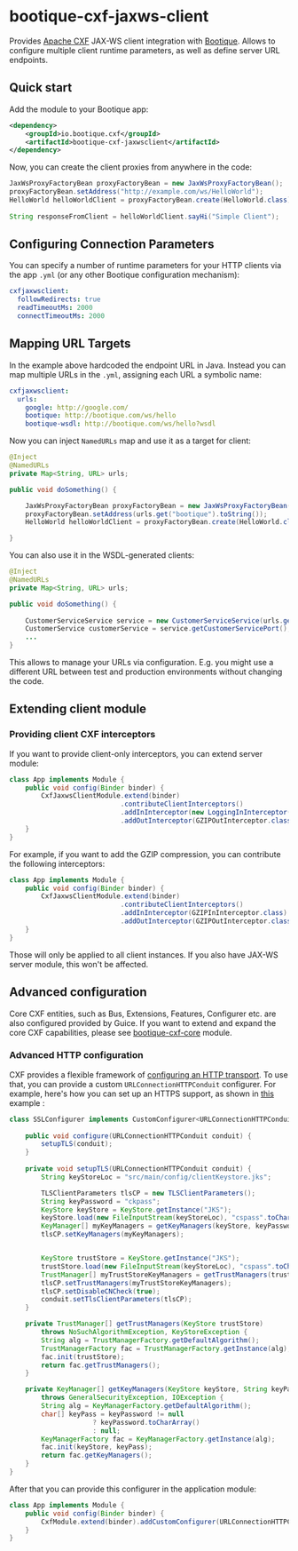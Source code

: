 <!--
   Licensed to ObjectStyle LLC under one
   or more contributor license agreements.  See the NOTICE file
   distributed with this work for additional information
   regarding copyright ownership.  The ObjectStyle LLC licenses
   this file to you under the Apache License, Version 2.0 (the
   “License”); you may not use this file except in compliance
   with the License.  You may obtain a copy of the License at

     http://www.apache.org/licenses/LICENSE-2.0

   Unless required by applicable law or agreed to in writing,
   software distributed under the License is distributed on an
   “AS IS” BASIS, WITHOUT WARRANTIES OR CONDITIONS OF ANY
   KIND, either express or implied.  See the License for the
   specific language governing permissions and limitations
   under the License.
  -->


# bootique-cxf-jaxws-client

Provides [Apache CXF](https://cxf.apache.org/) JAX-WS client integration with [Bootique](http://bootique.io).
Allows to configure multiple client runtime parameters, as well as define server URL endpoints.

## Quick start

Add the module to your Bootique app:

```xml
<dependency>
    <groupId>io.bootique.cxf</groupId>
    <artifactId>bootique-cxf-jaxwsclient</artifactId>
</dependency>
```

Now, you can create the client proxies from anywhere in the code:
```java
JaxWsProxyFactoryBean proxyFactoryBean = new JaxWsProxyFactoryBean();
proxyFactoryBean.setAddress("http://example.com/ws/HelloWorld");
HelloWorld helloWorldClient = proxyFactoryBean.create(HelloWorld.class);
        
String responseFromClient = helloWorldClient.sayHi("Simple Client");
```  

## Configuring Connection Parameters

You can specify a number of runtime parameters for your HTTP clients via
the app ```.yml``` (or any other Bootique configuration mechanism):

```yml
cxfjaxwsclient:
  followRedirects: true
  readTimeoutMs: 2000
  connectTimeoutMs: 2000
```

## Mapping URL Targets

In the example above hardcoded the endpoint URL in Java. Instead you
can map multiple URLs in the ```.yml```, assigning each URL a symbolic
name:

```yml
cxfjaxwsclient:
  urls:
    google: http://google.com/
    bootique: http://bootique.com/ws/hello
    bootique-wsdl: http://bootique.com/ws/hello?wsdl
```
Now you can inject `NamedURLs` map and use it as a target for client:
```java
@Inject
@NamedURLs
private Map<String, URL> urls;

public void doSomething() {

    JaxWsProxyFactoryBean proxyFactoryBean = new JaxWsProxyFactoryBean();
    proxyFactoryBean.setAddress(urls.get("bootique").toString());
    HelloWorld helloWorldClient = proxyFactoryBean.create(HelloWorld.class);

}
```
You can also use it in the WSDL-generated clients:
```java
@Inject
@NamedURLs
private Map<String, URL> urls;

public void doSomething() {
    
    CustomerServiceService service = new CustomerServiceService(urls.get("bootique-wsdl"));
    CustomerService customerService = service.getCustomerServicePort();
    ...
}
```
This allows to manage your URLs via configuration.
E.g. you might use a different URL between test and production environments
without changing the code.


## Extending client module
### Providing client CXF interceptors
If you want to provide client-only interceptors, you can extend server module:
```java
class App implements Module {
    public void config(Binder binder) {
        CxfJaxwsClientModule.extend(binder)
                            .contributeClientInterceptors()
                            .addInInterceptor(new LoggingInInterceptor())
                            .addOutInterceptor(GZIPOutInterceptor.class);
    }
}
```
For example, if you want to add the GZIP compression, you can contribute the following interceptors:
```java
class App implements Module {
    public void config(Binder binder) {
        CxfJaxwsClientModule.extend(binder)
                            .contributeClientInterceptors()
                            .addInInterceptor(GZIPInInterceptor.class)
                            .addOutInterceptor(GZIPOutInterceptor.class);
    }
}
```

Those will only be applied to all client instances. If you also have JAX-WS server module, this won't be affected.

## Advanced configuration
Core CXF entities, such as Bus, Extensions, Features, Configurer etc. are also configured provided by Guice. If you want to extend and expand the core CXF capabilities, please see [bootique-cxf-core](../bootique-cxf-core) module.

### Advanced HTTP configuration
CXF provides a flexible framework of [configuring an HTTP transport](http://cxf.apache.org/docs/client-http-transport-including-ssl-support.html). 
To use that, you can provide a custom `URLConnectionHTTPConduit` configurer. For example, here's how you can set up an HTTPS support, as shown in [this](https://github.com/apache/cxf/blob/bc1a22503447649e7991f4b8f3368a90deb42a7d/distribution/src/main/release/samples/wsdl_first_https/src/main/java/demo/hw_https/client/ClientNonSpring.java) example :

```java
class SSLConfigurer implements CustomConfigurer<URLConnectionHTTPConduit> {
    
    public void configure(URLConnectionHTTPConduit conduit) {
        setupTLS(conduit);
    }
    
    private void setupTLS(URLConnectionHTTPConduit conduit) {
        String keyStoreLoc = "src/main/config/clientKeystore.jks";

        TLSClientParameters tlsCP = new TLSClientParameters();
        String keyPassword = "ckpass";
        KeyStore keyStore = KeyStore.getInstance("JKS");
        keyStore.load(new FileInputStream(keyStoreLoc), "cspass".toCharArray());
        KeyManager[] myKeyManagers = getKeyManagers(keyStore, keyPassword);
        tlsCP.setKeyManagers(myKeyManagers);


        KeyStore trustStore = KeyStore.getInstance("JKS");
        trustStore.load(new FileInputStream(keyStoreLoc), "cspass".toCharArray());
        TrustManager[] myTrustStoreKeyManagers = getTrustManagers(trustStore);
        tlsCP.setTrustManagers(myTrustStoreKeyManagers);
        tlsCP.setDisableCNCheck(true);
        conduit.setTlsClientParameters(tlsCP);
    }

    private TrustManager[] getTrustManagers(KeyStore trustStore)
        throws NoSuchAlgorithmException, KeyStoreException {
        String alg = TrustManagerFactory.getDefaultAlgorithm();
        TrustManagerFactory fac = TrustManagerFactory.getInstance(alg);
        fac.init(trustStore);
        return fac.getTrustManagers();
    }

    private KeyManager[] getKeyManagers(KeyStore keyStore, String keyPassword)
        throws GeneralSecurityException, IOException {
        String alg = KeyManagerFactory.getDefaultAlgorithm();
        char[] keyPass = keyPassword != null
                     ? keyPassword.toCharArray()
                     : null;
        KeyManagerFactory fac = KeyManagerFactory.getInstance(alg);
        fac.init(keyStore, keyPass);
        return fac.getKeyManagers();
    }    
}
```

After that you can provide this configurer in the application module:
```java
class App implements Module {
    public void config(Binder binder) {
        CxfModule.extend(binder).addCustomConfigurer(URLConnectionHTTPConduit.class, SSLConfigurer.class);
    }
}
```